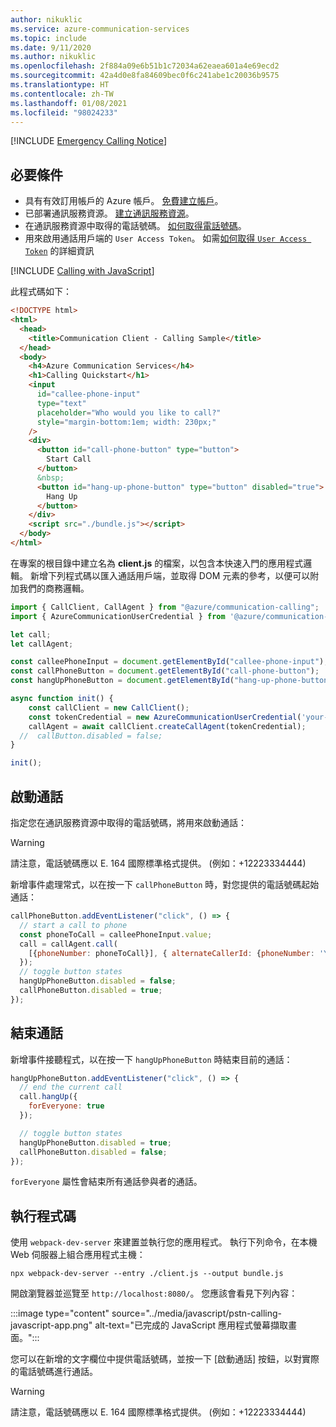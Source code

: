 ```yaml
---
author: nikuklic
ms.service: azure-communication-services
ms.topic: include
ms.date: 9/11/2020
ms.author: nikuklic
ms.openlocfilehash: 2f884a09e6b51b1c72034a62eaea601a4e69ecd2
ms.sourcegitcommit: 42a4d0e8fa84609bec0f6c241abe1c20036b9575
ms.translationtype: HT
ms.contentlocale: zh-TW
ms.lasthandoff: 01/08/2021
ms.locfileid: "98024233"
---
```

[!INCLUDE [Emergency Calling Notice](../../../includes/emergency-calling-notice-include.md)]
## <a name="prerequisites"></a>必要條件

- 具有有效訂用帳戶的 Azure 帳戶。 [免費建立帳戶](https://azure.microsoft.com/free/?WT.mc_id=A261C142F)。 
- 已部署通訊服務資源。 [建立通訊服務資源](../../create-communication-resource.md)。
- 在通訊服務資源中取得的電話號碼。 [如何取得電話號碼](../../telephony-sms/get-phone-number.md)。
- 用來啟用通話用戶端的 `User Access Token`。 如需[如何取得 `User Access Token`](../../access-tokens.md) 的詳細資訊


[!INCLUDE [Calling with JavaScript](./get-started-javascript-setup.md)]

此程式碼如下：

```html
<!DOCTYPE html>
<html>
  <head>
    <title>Communication Client - Calling Sample</title>
  </head>
  <body>
    <h4>Azure Communication Services</h4>
    <h1>Calling Quickstart</h1>
    <input 
      id="callee-phone-input"
      type="text"
      placeholder="Who would you like to call?"
      style="margin-bottom:1em; width: 230px;"
    />
    <div>
      <button id="call-phone-button" type="button">
        Start Call
      </button>
      &nbsp;
      <button id="hang-up-phone-button" type="button" disabled="true">
        Hang Up
      </button>
    </div>
    <script src="./bundle.js"></script>
  </body>
</html>
```

在專案的根目錄中建立名為 **client.js** 的檔案，以包含本快速入門的應用程式邏輯。 新增下列程式碼以匯入通話用戶端，並取得 DOM 元素的參考，以便可以附加我們的商務邏輯。

```javascript
import { CallClient, CallAgent } from "@azure/communication-calling";
import { AzureCommunicationUserCredential } from '@azure/communication-common';

let call;
let callAgent;

const calleePhoneInput = document.getElementById("callee-phone-input");
const callPhoneButton = document.getElementById("call-phone-button");
const hangUpPhoneButton = document.getElementById("hang-up-phone-button");

async function init() {
    const callClient = new CallClient();
    const tokenCredential = new AzureCommunicationUserCredential('your-token-here');
    callAgent = await callClient.createCallAgent(tokenCredential);
  //  callButton.disabled = false;
}

init();

```

## <a name="start-a-call-to-phone"></a>啟動通話

指定您在通訊服務資源中取得的電話號碼，將用來啟動通話：
> [!WARNING]
> 請注意，電話號碼應以 E. 164 國際標準格式提供。 (例如：+12223334444)

新增事件處理常式，以在按一下 `callPhoneButton` 時，對您提供的電話號碼起始通話：


```javascript
callPhoneButton.addEventListener("click", () => {
  // start a call to phone
  const phoneToCall = calleePhoneInput.value;
  call = callAgent.call(
    [{phoneNumber: phoneToCall}], { alternateCallerId: {phoneNumber: 'YOUR AZURE REGISTERED PHONE NUMBER HERE: +12223334444'}
  });
  // toggle button states
  hangUpPhoneButton.disabled = false;
  callPhoneButton.disabled = true;
});
```

## <a name="end-a-call-to-phone"></a>結束通話

新增事件接聽程式，以在按一下 `hangUpPhoneButton` 時結束目前的通話：

```javascript
hangUpPhoneButton.addEventListener("click", () => {
  // end the current call
  call.hangUp({
    forEveryone: true
  });

  // toggle button states
  hangUpPhoneButton.disabled = true;
  callPhoneButton.disabled = false;
});
```

`forEveryone` 屬性會結束所有通話參與者的通話。

## <a name="run-the-code"></a>執行程式碼

使用 `webpack-dev-server` 來建置並執行您的應用程式。 執行下列命令，在本機 Web 伺服器上組合應用程式主機：


```console
npx webpack-dev-server --entry ./client.js --output bundle.js
```

開啟瀏覽器並巡覽至 `http://localhost:8080/`。 您應該會看見下列內容：

:::image type="content" source="../media/javascript/pstn-calling-javascript-app.png" alt-text="已完成的 JavaScript 應用程式螢幕擷取畫面。":::

您可以在新增的文字欄位中提供電話號碼，並按一下 [啟動通話] 按鈕，以對實際的電話號碼進行通話。

> [!WARNING]
> 請注意，電話號碼應以 E. 164 國際標準格式提供。 (例如：+12223334444)
